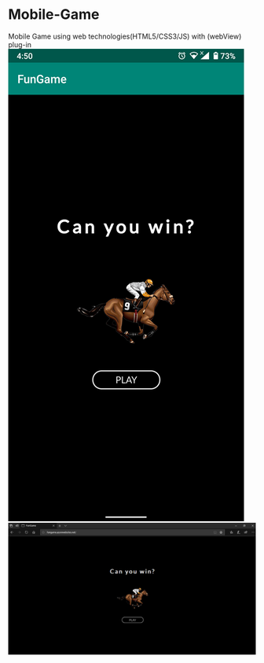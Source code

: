 # Mobile-Game
Mobile Game using web technologies(HTML5/CSS3/JS) with (webView) plug-in
![](img/mobile-version.png)
![](img/desktop-version.png)
